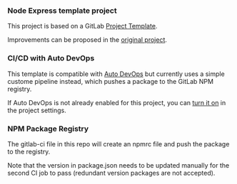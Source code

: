### Node Express template project

This project is based on a GitLab [Project Template](https://docs.gitlab.com/ee/gitlab-basics/create-project.html).

Improvements can be proposed in the [original project](https://gitlab.com/gitlab-org/project-templates/express).

### CI/CD with Auto DevOps

This template is compatible with [Auto DevOps](https://docs.gitlab.com/ee/topics/autodevops/) but currently uses a simple custome pipeline instead, which pushes a package to the GitLab NPM registry.

If Auto DevOps is not already enabled for this project, you can [turn it on](https://docs.gitlab.com/ee/topics/autodevops/#enabling-auto-devops) in the project settings.

### NPM Package Registry

The gitlab-ci file in this repo will create an npmrc file and push the package to the registry.
  
Note that the version in package.json needs to be updated manually for the second CI job to pass (redundant version packages are not accepted).